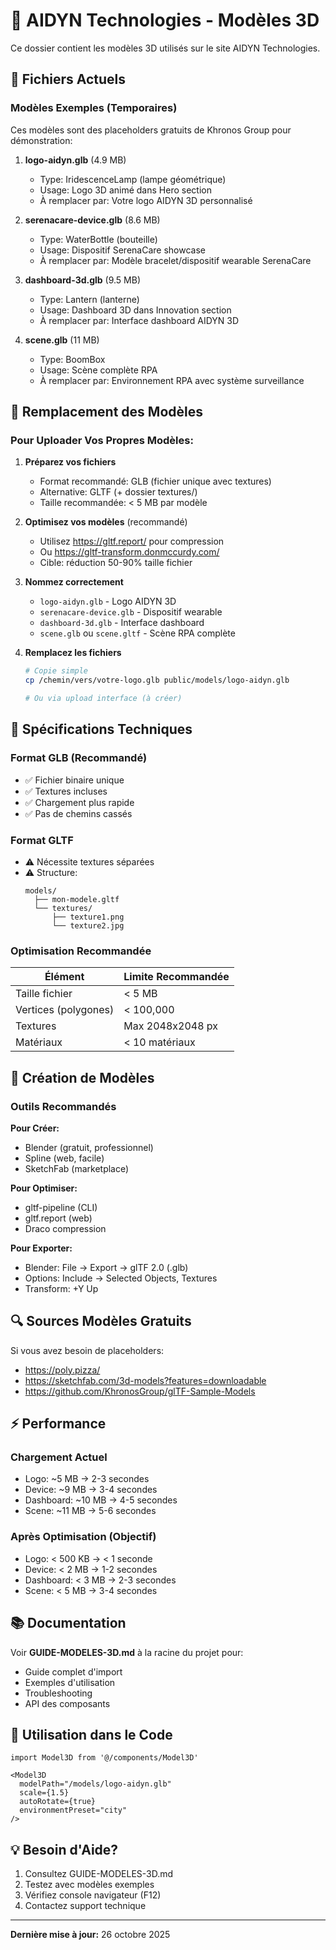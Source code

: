 # 🎨 AIDYN Technologies - Modèles 3D

Ce dossier contient les modèles 3D utilisés sur le site AIDYN Technologies.

## 📁 Fichiers Actuels

### Modèles Exemples (Temporaires)
Ces modèles sont des placeholders gratuits de Khronos Group pour démonstration:

1. **logo-aidyn.glb** (4.9 MB)
   - Type: IridescenceLamp (lampe géométrique)
   - Usage: Logo 3D animé dans Hero section
   - À remplacer par: Votre logo AIDYN 3D personnalisé

2. **serenacare-device.glb** (8.6 MB)
   - Type: WaterBottle (bouteille)
   - Usage: Dispositif SerenaCare showcase
   - À remplacer par: Modèle bracelet/dispositif wearable SerenaCare

3. **dashboard-3d.glb** (9.5 MB)
   - Type: Lantern (lanterne)
   - Usage: Dashboard 3D dans Innovation section
   - À remplacer par: Interface dashboard AIDYN 3D

4. **scene.glb** (11 MB)
   - Type: BoomBox
   - Usage: Scène complète RPA
   - À remplacer par: Environnement RPA avec système surveillance

## 🔄 Remplacement des Modèles

### Pour Uploader Vos Propres Modèles:

1. **Préparez vos fichiers**
   - Format recommandé: GLB (fichier unique avec textures)
   - Alternative: GLTF (+ dossier textures/)
   - Taille recommandée: < 5 MB par modèle

2. **Optimisez vos modèles** (recommandé)
   - Utilisez https://gltf.report/ pour compression
   - Ou https://gltf-transform.donmccurdy.com/
   - Cible: réduction 50-90% taille fichier

3. **Nommez correctement**
   - `logo-aidyn.glb` - Logo AIDYN 3D
   - `serenacare-device.glb` - Dispositif wearable
   - `dashboard-3d.glb` - Interface dashboard
   - `scene.glb` ou `scene.gltf` - Scène RPA complète

4. **Remplacez les fichiers**
   ```bash
   # Copie simple
   cp /chemin/vers/votre-logo.glb public/models/logo-aidyn.glb
   
   # Ou via upload interface (à créer)
   ```

## 📐 Spécifications Techniques

### Format GLB (Recommandé)
- ✅ Fichier binaire unique
- ✅ Textures incluses
- ✅ Chargement plus rapide
- ✅ Pas de chemins cassés

### Format GLTF
- ⚠️ Nécessite textures séparées
- ⚠️ Structure:
  ```
  models/
    ├── mon-modele.gltf
    └── textures/
        ├── texture1.png
        └── texture2.jpg
  ```

### Optimisation Recommandée
| Élément | Limite Recommandée |
|---------|-------------------|
| Taille fichier | < 5 MB |
| Vertices (polygones) | < 100,000 |
| Textures | Max 2048x2048 px |
| Matériaux | < 10 matériaux |

## 🎨 Création de Modèles

### Outils Recommandés

**Pour Créer:**
- Blender (gratuit, professionnel)
- Spline (web, facile)
- SketchFab (marketplace)

**Pour Optimiser:**
- gltf-pipeline (CLI)
- gltf.report (web)
- Draco compression

**Pour Exporter:**
- Blender: File → Export → glTF 2.0 (.glb)
- Options: Include → Selected Objects, Textures
- Transform: +Y Up

## 🔍 Sources Modèles Gratuits

Si vous avez besoin de placeholders:
- https://poly.pizza/
- https://sketchfab.com/3d-models?features=downloadable
- https://github.com/KhronosGroup/glTF-Sample-Models

## ⚡ Performance

### Chargement Actuel
- Logo: ~5 MB → 2-3 secondes
- Device: ~9 MB → 3-4 secondes
- Dashboard: ~10 MB → 4-5 secondes
- Scene: ~11 MB → 5-6 secondes

### Après Optimisation (Objectif)
- Logo: < 500 KB → < 1 seconde
- Device: < 2 MB → 1-2 secondes
- Dashboard: < 3 MB → 2-3 secondes
- Scene: < 5 MB → 3-4 secondes

## 📚 Documentation

Voir **GUIDE-MODELES-3D.md** à la racine du projet pour:
- Guide complet d'import
- Exemples d'utilisation
- Troubleshooting
- API des composants

## 🚀 Utilisation dans le Code

```tsx
import Model3D from '@/components/Model3D'

<Model3D 
  modelPath="/models/logo-aidyn.glb"
  scale={1.5}
  autoRotate={true}
  environmentPreset="city"
/>
```

## 💡 Besoin d'Aide?

1. Consultez GUIDE-MODELES-3D.md
2. Testez avec modèles exemples
3. Vérifiez console navigateur (F12)
4. Contactez support technique

---

**Dernière mise à jour:** 26 octobre 2025
